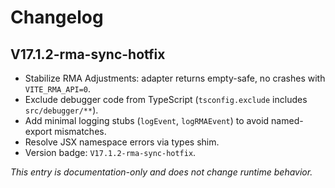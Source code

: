 # Changelog

## V17.1.2-rma-sync-hotfix
- Stabilize RMA Adjustments: adapter returns empty-safe, no crashes with `VITE_RMA_API=0`.
- Exclude debugger code from TypeScript (`tsconfig.exclude` includes `src/debugger/**`).
- Add minimal logging stubs (`logEvent`, `logRMAEvent`) to avoid named-export mismatches.
- Resolve JSX namespace errors via types shim.
- Version badge: `V17.1.2-rma-sync-hotfix`.

_This entry is documentation-only and does not change runtime behavior._
